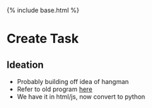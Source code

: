 {% include base.html %}

# Create Task
##  Ideation
- Probably building off idea of hangman
- Refer to old program [here]("https://github.com/MadCacti/PARK-tech")
- We have it in html/js, now convert to python
